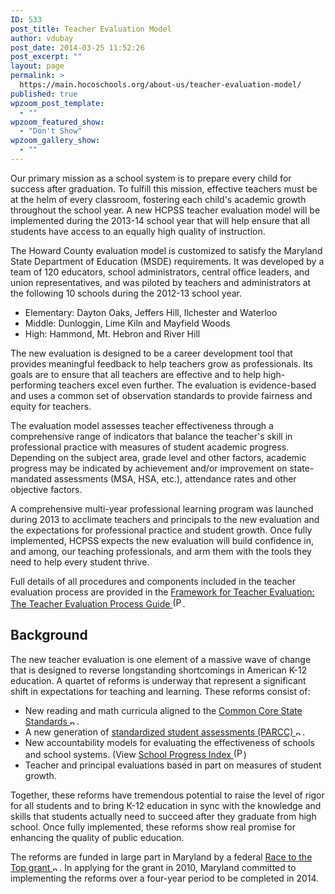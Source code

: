 ```yaml
---
ID: 533
post_title: Teacher Evaluation Model
author: vdubay
post_date: 2014-03-25 11:52:26
post_excerpt: ""
layout: page
permalink: >
  https://main.hocoschools.org/about-us/teacher-evaluation-model/
published: true
wpzoom_post_template:
  - ""
wpzoom_featured_show:
  - "Don't Show"
wpzoom_gallery_show:
  - ""
---
```

<p>Our primary mission as a school system is to prepare every child for success after graduation. To fulfill this mission, effective teachers must be at the helm of every classroom, fostering each child's academic growth throughout the school year. A new HCPSS teacher evaluation model will be implemented during the 2013-14 school year that will help ensure that all students have access to an equally high quality of instruction.</p>

<p>The Howard County evaluation model is customized to satisfy the Maryland State Department of Education (MSDE) requirements. It was developed by a team of 120 educators, school administrators, central office leaders, and union representatives, and was piloted by teachers and administrators at the following 10 schools during the 2012-13 school year.</p>

<ul>
  <li>Elementary: Dayton Oaks, Jeffers Hill, Ilchester and Waterloo</li>
  <li>Middle: Dunloggin, Lime Kiln and Mayfield Woods</li>
  <li>High: Hammond, Mt. Hebron and River Hill</li>
</ul>

<p>The new evaluation is designed to be a career development tool that provides meaningful feedback to help teachers grow as professionals. Its goals are to ensure that all teachers are effective and to help high-performing teachers excel even further. The evaluation is evidence-based and uses a common set of observation standards to provide fairness and equity for teachers.</p>

<p>The evaluation model assesses teacher effectiveness through a comprehensive range of indicators that balance the teacher's skill in professional practice with measures of student academic progress. Depending on the subject area, grade level and other factors, academic progress may be indicated by achievement and/or improvement on state-mandated assessments (MSA, HSA, etc.), attendance rates and other objective factors.</p>

<p>A comprehensive multi-year professional learning program was launched during 2013 to acclimate teachers and principals to the new evaluation and the expectations for professional practice and student growth. Once fully implemented, HCPSS expects the new evaluation will build confidence in, and among, our teaching professionals, and arm them with the tools they need to help every student thrive.</p>

<p>Full details of all procedures and components included in the teacher evaluation process are provided in the <a href="/f/aboutus/teacher_eval/teach_eval_guide.pdf">Framework for Teacher Evaluation: The Teacher Evaluation Process Guide </a><img alt="(PDF)" src="/f/images/bullet-pdf.gif" width="16" height="16" align="bottom" border="0" />.</p>

<h2>Background</h2>
<p>The new teacher evaluation is one element of a massive wave of change that is designed to reverse longstanding shortcomings in American K-12 education. A quartet of reforms is underway that represent a significant shift in expectations for teaching and learning. These reforms consist of:</p>

<ul>
  <li>New reading and math curricula aligned to the <a href="http://www.corestandards.org/" target="_blank">Common Core State Standards <img alt="new webpage" src="/f/images/new_webpage.gif" width="11" height="10" align="bottom" border="0" /></a>.</li>
  <li>A new generation of <a href="http://www.parcconline.org/" target="_blank">standardized student assessments (PARCC) <img alt="new webpage" src="/f/images/new_webpage.gif" width="11" height="10" align="bottom" border="0" /></a>.</li>
  <li>New accountability models for evaluating the effectiveness of schools and school systems. (View <a href="http://www.msde.state.md.us/mdclassroom/Vol18_No3_122012.pdf" target="_blank">School Progress Index <img alt="(PDF)" src="/f/images/bullet-pdf.gif" width="16" height="16" align="bottom" border="0" /></a>)</li>
  <li>Teacher and principal evaluations based in part on measures of student growth.</li>
</ul>

<p>Together, these reforms have tremendous potential to raise the level of rigor for all students and to bring K-12 education in sync with the knowledge and skills that students actually need to succeed after they graduate from high school. Once fully implemented, these reforms show real promise for enhancing the quality of public education.</p>

<p>The reforms are funded in large part in Maryland by a federal <a href="http://www.marylandpublicschools.org/MSDE/programs/race_to_the_top" target="_blank">Race to the Top grant </a><img alt="new webpage" src="/f/images/new_webpage.gif" width="11" height="10" align="bottom" border="0" />. In applying for the grant in 2010, Maryland committed to implementing the reforms over a four-year period to be completed in 2014.</p>